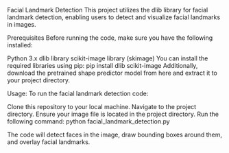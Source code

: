 Facial Landmark Detection
This project utilizes the dlib library for facial landmark detection, enabling users to detect and visualize facial landmarks in images.

Prerequisites
Before running the code, make sure you have the following installed:

Python 3.x
dlib library
scikit-image library (skimage)
You can install the required libraries using pip:
pip install dlib scikit-image
Additionally, download the pretrained shape predictor model from here and extract it to your project directory.

Usage:
To run the facial landmark detection code:

Clone this repository to your local machine.
Navigate to the project directory.
Ensure your image file is located in the project directory.
Run the following command:
python facial_landmark_detection.py

The code will detect faces in the image, draw bounding boxes around them, and overlay facial landmarks.
